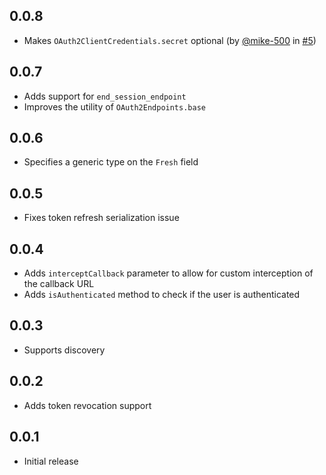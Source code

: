 ## 0.0.8

- Makes `OAuth2ClientCredentials.secret` optional (by [@mike-500](https://github.com/mike-500) in [#5](https://github.com/IO-Design-Team/oauth_flutter/pull/5))

## 0.0.7

- Adds support for `end_session_endpoint`
- Improves the utility of `OAuth2Endpoints.base`

## 0.0.6

- Specifies a generic type on the `Fresh` field

## 0.0.5

- Fixes token refresh serialization issue

## 0.0.4

- Adds `interceptCallback` parameter to allow for custom interception of the callback URL
- Adds `isAuthenticated` method to check if the user is authenticated

## 0.0.3

- Supports discovery

## 0.0.2

- Adds token revocation support

## 0.0.1

- Initial release
